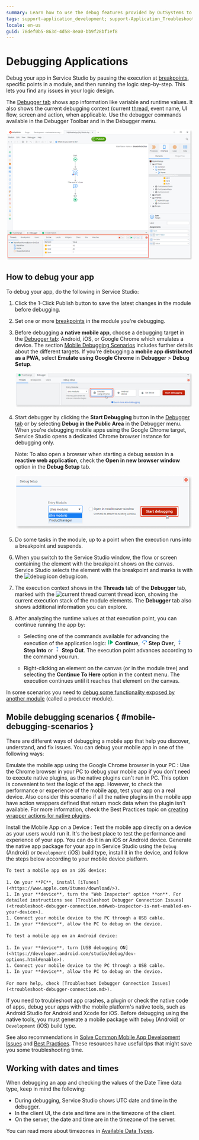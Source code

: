 ```yaml
---
summary: Learn how to use the debug features provided by OutSystems to easily find and troubleshoot semantic errors in your apps.
tags: support-application_development; support-Application_Troubleshooting; support-Application_Troubleshooting-featured
locale: en-us
guid: 78def0b5-863d-4d58-8ea0-bb9f28bf1ef8
---
```


# Debugging Applications

Debug your app in Service Studio by pausing the execution at [breakpoints](<breakpoints.md>), specific points in a module, and then running the logic step-by-step. This lets you find any issues in your logic design.

The [Debugger tab](<debugger-ui-reference.md>) shows app information like variable and runtime values. It also shows the current debugging context (current [thread](<threads.md>), event name, UI flow, screen and action, when applicable. Use the debugger commands available in the Debugger Toolbar and in the Debugger menu.

![The Debugger window](images/debugger-intro-ss.png?width=800)

## How to debug your app

To debug your app, do the following in Service Studio:

1. Click the 1-Click Publish button to save the latest changes in the module before debugging. 

1. Set one or more [breakpoints](<breakpoints.md>) in the module you're debugging.

1. Before debugging a **native mobile app**, choose a debugging target in the [Debugger tab](<debugger-ui-reference.md>): Android, iOS, or Google Chrome which emulates a device. The section [Mobile Debugging Scenarios](<#mobile-debugging-scenarios>) includes further details about the different targets. If you're debugging a **mobile app distributed as a PWA**, select **Emulate using Google Chrome** in **Debugger** > **Debug Setup**. 

    ![The debugger tab in Service Studio](<images/debugger-tab.png>)

1. Start debugger by clicking the **Start Debugging** button in the [Debugger tab](<debugger-ui-reference.md>) or by selecting **Debug in the Public Area** in the Debugger menu. When you're debugging mobile apps using the Google Chrome target, Service Studio opens a dedicated Chrome browser instance for debugging only.

    Note: To also open a browser when starting a debug session in a **reactive web application**, check the **Open in new browser window** option in the **Debug Setup** tab.

    ![Debug Setup](<images/debug-setup-tab-web.png>)

1. Do some tasks in the module, up to a point when the execution runs into a breakpoint and suspends.

1. When you switch to the Service Studio window, the flow or screen containing the element with the breakpoint shows on the canvas. Service Studio selects the element with the breakpoint and marks is with the ![debug icon](images/overlay-active-request.png) debug icon.

1. The execution context shows in the **Threads** tab of the **Debugger** tab, marked with the ![current thread](images/overlay-active-request.png) current thread icon, showing the current execution stack of the module elements. The **Debugger** tab also shows additional information you can explore.

1. After analyzing the runtime values at that execution point, you can continue running the app by:

    * Selecting one of the commands available for advancing the execution of the application logic: ![continue icon](images/toolbar-button-continue.png) **Continue**, ![step over icon](images/toolbar-button-step-over.png) **Step Over**, ![step into button](images/toolbar-button-step-into.png) **Step Into** or ![step out button](images/toolbar-button-step-out.png) **Step Out**. The execution point advances according to the command you run.

    * Right-clicking an element on the canvas (or in the module tree) and selecting the **Continue To Here** option in the context menu. The execution continues until it reaches that element on the canvas.

In some scenarios you need to [debug some functionality exposed by another module](<debug-producer-modules.md>) (called a producer module).


## Mobile debugging scenarios { #mobile-debugging-scenarios }

There are different ways of debugging a mobile app that help you discover, understand, and fix issues. You can debug your mobile app in one of the following ways:

Emulate the mobile app using the Google Chrome browser in your PC
:   Use the Chrome browser in your PC to debug your mobile app if you don't need to execute native plugins, as the native plugins can't run in PC. This option is convenient to test the logic of the app. However, to check the performance or experience of the mobile app, test your app on a real device.
    Also consider this scenario if all the native plugins in the mobile app have action wrappers defined that return mock data when the plugin isn't available. For more information, check the Best Practices topic on [creating wrapper actions for native plugins](<https://success.outsystems.com/Documentation/Best_Practices/OutSystems_Mobile_Best_Practices#Define_Fallbacks_for_Your_Native_Plugins>).

Install the Mobile App on a Device
:   Test the mobile app directly on a device as your users would run it. It's the best place to test the performance and experience of your app. You can do it in an iOS or Android device. Generate the native app package for your app in Service Studio using the `Debug` (Android) or `Development` (iOS) build type, install it in the device, and follow the steps below according to your mobile device platform.

    To test a mobile app on an iOS device:
    
    1. On your **PC**, install [iTunes](<https://www.apple.com/itunes/download/>).
    1. In your **device**, turn the "Web Inspector" option **on**. For detailed instructions see [Troubleshoot Debugger Connection Issues](<troubleshoot-debugger-connection.md#web-inspector-is-not-enabled-on-your-device>).
    1. Connect your mobile device to the PC through a USB cable.
    1. In your **device**, allow the PC to debug on the device.
    
    To test a mobile app on an Android device:
    
    1. In your **device**, turn [USB debugging ON](<https://developer.android.com/studio/debug/dev-options.html#enable>).
    1. Connect your mobile device to the PC through a USB cable.
    1. In your **device**, allow the PC to debug on the device.
    
    For more help, check [Troubleshoot Debugger Connection Issues](<troubleshoot-debugger-connection.md>).

If you need to troubleshoot app crashes, a plugin or check the native code of apps, debug your apps with the mobile platform's native tools, such as Android Studio for Android and Xcode for iOS. Before debugging using the native tools, you must generate a mobile package with `Debug` (Android) or `Development` (iOS) build type.

<div class="info" markdown="1">

See also recommendations in [Solve Common Mobile App Development Issues](<../solve-common-mobile-app-development-issues.md>) and [Best Practices](<https://success.outsystems.com/Documentation/Best_Practices/OutSystems_Mobile_Best_Practices>). These resources have useful tips that might save you some troubleshooting time.

</div>

## Working with dates and times

When debugging an app and checking the values of the Date Time data type, keep in mind the following:

* During debugging, Service Studio shows UTC date and time in the debugger.
* In the client UI, the date and time are in the timezone of the client.
* On the server, the date and time are in the timezone of the server.

You can read more about timezones in [Available Data Types](../../../ref/data/data-types/available-data-types.md#date-time-notes).
